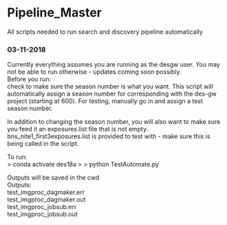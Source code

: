 # Pipeline_Master
All scripts needed to run search and discovery pipeline automatically 

### 03-11-2018
<p>Currently everything assumes you are running as the desgw user. You may not be able to run otherwise - updates coming soon possibly. <br>
Before you run:<br>
check to make sure the season number is what you want. This script will automatically assign a season number for corresponding with the des-gw project (starting at 600). For testing, manually go in and assign a test season number. <br>

In addition to changing the season number, you will also want to make sure you feed it an exposures.list file that is not empty. bns_nite1_first3exposures.list is provided to test with - make sure this is being called in the script. </p>

<p>To run:<br>
> conda activate des18a
>
> python TestAutomate.py
</p>
<p>Outputs will be saved in the cwd
<br>
Outputs:
<br>
test_imgproc_dagmaker.err <br>
test_imgproc_dagmaker.out <br>
test_imgproc_jobsub.err <br>
test_imgproc_jobsub.out <br>
